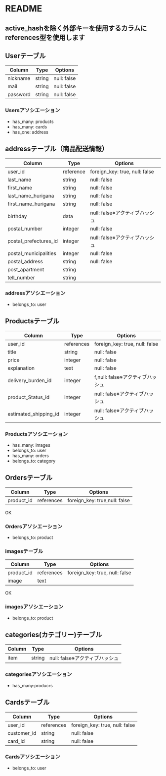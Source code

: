  # README

## active_hashを除く外部キーを使用するカラムにreferences型を使用します

## Userテーブル
|Column|Type|Options|
|-------|-----|-------|
|nickname|string|null: false|
|mail|string|null: false|
|password|string|null: false|

### Usersアソシエーション
- has_many: products
- has_many: cards
- has_one: address


## addressテーブル（商品配送情報）
|Column|Type|Options|
|-------|-----|-------|
|user_id|reference|foreign_key: true, null: false|
|last_name|string|null: false|
|first_name|string|null: false|
|last_name_hurigana|string|null: false|
|first_name_hurigana|string|null: false|
|birthday|data|null: false※アクティブハッシュ|
|postal_number|integer|null: false|
|postal_prefectures_id|integer|null: false※アクティブハッシュ|
|postal_municipalities|integer|null: false|
|postal_address|string|null: false|
|post_apartment|string||
|tell_number|string||

### addressアソシエーション
- belongs_to: user



## Productsテーブル

|Column|Type|Options|
|-------|-----|-------|
|user_id|references|foreign_key: true, null: false|
|title|string|null: false|
|price|integer|null: false|
|explanation|text|null: false |
|delivery_burden_id|integer|f,null: false※アクティブハッシュ|
|product_Status_id|integer|null: false※アクティブハッシュ|
|estimated_shipping_id|integer|null: false※アクティブハッシュ|

### Productsアソシエーション
- has_many: images
- belongs_to: user
- has_many: orders
- belongs_to: category


## Ordersテーブル

|Column|Type|Options|
|-------|-----|-------|
|product_id|references|foreign_key: true,null: false|
OK

### Ordersアソシエーション
- belongs_to: product


### imagesテーブル

|Column|Type|Options|
|-------|-----|-------|
|product_id|references|foreign_key: true, null: false|
|image|text||
OK
### imagesアソシエーション
- belongs_to: product

## categories(カテゴリー)テーブル
|Column|Type|Options|
|-------|-----|-------|
|item|string|null: false※アクティブハッシュ|

### categoriesアソシエーション
- has_many:producrs




## Cardsテーブル
|Column|Type|Options|
|-------|-----|-------|
|user_id|references|foreign_key: true, null: false|
|customer_id|string|null: false|
|card_id|string|null: false|


### Cardsアソシエーション
- belongs_to: user
